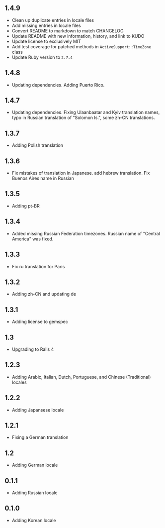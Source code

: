 ## 1.4.9

- Clean up duplicate entries in locale files
- Add missing entries in locale files
- Convert README to markdown to match CHANGELOG
- Update README with new information, history, and link to KUDO
- Update license to exclusively MIT
- Add test coverage for patched methods in `ActiveSupport::TimeZone` class
- Update Ruby version to `2.7.4`

## 1.4.8

- Updating dependencies. Adding Puerto Rico.

## 1.4.7

- Updating dependencies. Fixing Ulaanbaatar and Kyiv translation names, typo in Russian translation of "Solomon Is.", some zh-CN translations.

## 1.3.7

- Adding Polish translation

## 1.3.6

- Fix mistakes of translation in Japanese. add hebrew translation. Fix Buenos Aires name in Russian

## 1.3.5

- Adding pt-BR

## 1.3.4

- Added missing Russian Federation timezones. Russian name of "Central America" was fixed.

## 1.3.3

- Fix ru translation for Paris

## 1.3.2

- Adding zh-CN and updating de

## 1.3.1

- Adding license to gemspec

## 1.3

- Upgrading to Rails 4

## 1.2.3

- Adding Arabic, Italian, Dutch, Portuguese, and Chinese (Traditional) locales

## 1.2.2

- Adding Japansese locale

## 1.2.1

- Fixing a German translation

## 1.2

- Adding German locale

## 0.1.1

- Adding Russian locale

## 0.1.0

- Adding Korean locale
